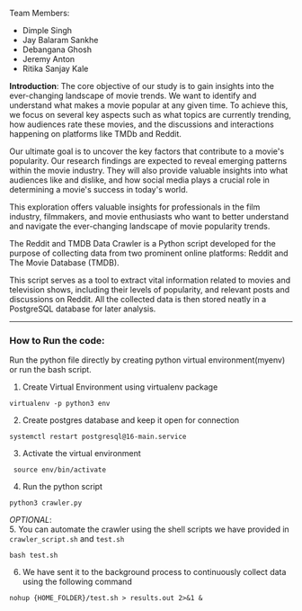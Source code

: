 
Team Members: 
- Dimple Singh
- Jay Balaram Sankhe 
- Debangana Ghosh
- Jeremy Anton 
- Ritika Sanjay Kale

**Introduction**: The core objective of our study is to gain insights into the ever-changing landscape of movie trends. We want to identify and understand what makes a movie popular at any given time. To achieve this, we focus on several key aspects such as what topics are currently trending, how audiences rate these movies, and the discussions and interactions happening on platforms like TMDb and Reddit. 

Our ultimate goal is to uncover the key factors that contribute to a movie's popularity. Our research findings are expected to reveal emerging patterns within the movie industry. They will also provide valuable insights into what audiences like and dislike, and how social media plays a crucial role in determining a movie's success in today's world. 

This exploration offers valuable insights for professionals in the film industry, filmmakers, and movie enthusiasts who want to better understand and navigate the ever-changing landscape of movie popularity trends. 

The Reddit and TMDB Data Crawler is a Python script developed for the purpose of collecting data from two prominent online platforms: Reddit and The Movie Database (TMDB). 

This script serves as a tool to extract vital information related to movies and television shows, including their levels of popularity, and relevant posts and discussions on Reddit. All the collected data is then stored neatly in a PostgreSQL database for later analysis.


--- 
### How to Run the code: 

Run the python file directly by creating python virtual environment(myenv) or run the bash script.

1. Create Virtual Environment using virtualenv package
```
virtualenv -p python3 env
```
2. Create postgres database and keep it open for connection
```
systemctl restart postgresql@16-main.service
```

3. Activate the virtual environment

```
 source env/bin/activate
```

4. Run the python script 
```
python3 crawler.py
```

_OPTIONAL_:   
5. You can automate the crawler using the shell scripts we have provided in `crawler_script.sh` and `test.sh`

```
bash test.sh
```

6. We have sent it to the background process to continuously collect data using the following command

```
nohup {HOME_FOLDER}/test.sh > results.out 2>&1 &
```
